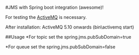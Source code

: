#JMS with Spring boot integration (awesome)!

For testing the [ActiveMQ](http://activemq.apache.org/download.html) is necessary.

After installation: ActiveMQ 5.10 onwards (bin\activemq start)

##Usage
*For topic set the spring.jms.pubSubDomain=true

*For queue set the spring.jms.pubSubDomain=false
